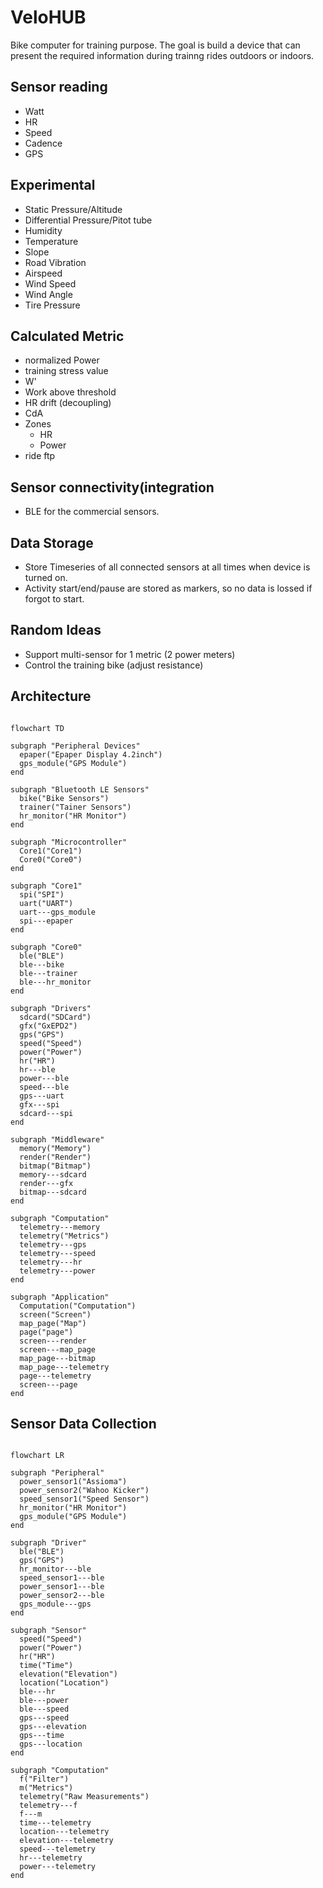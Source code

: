 # VeloHUB

Bike computer for training purpose. The goal is build a device that can present the required information during trainng rides outdoors or indoors.

## Sensor reading

- Watt
- HR
- Speed
- Cadence
- GPS

## Experimental

- Static Pressure/Altitude
- Differential Pressure/Pitot tube
- Humidity
- Temperature
- Slope
- Road Vibration
- Airspeed
- Wind Speed
- Wind Angle
- Tire Pressure

## Calculated Metric

- normalized Power
- training stress value
- W'
- Work above threshold
- HR drift (decoupling)
- CdA
- Zones
  - HR
  - Power
- ride ftp

## Sensor connectivity(integration

- BLE for the commercial sensors.

## Data Storage

- Store Timeseries of all connected sensors at all times when device is turned on.
- Activity start/end/pause are stored as markers, so no data is lossed if forgot to start.

## Random Ideas

- Support multi-sensor for 1 metric (2 power meters)
- Control the training bike (adjust resistance)

## Architecture

```mermaid

flowchart TD

subgraph "Peripheral Devices"
  epaper("Epaper Display 4.2inch")
  gps_module("GPS Module")
end

subgraph "Bluetooth LE Sensors"
  bike("Bike Sensors")
  trainer("Tainer Sensors")
  hr_monitor("HR Monitor")
end

subgraph "Microcontroller"
  Core1("Core1")
  Core0("Core0")
end

subgraph "Core1"
  spi("SPI")
  uart("UART")
  uart---gps_module
  spi---epaper
end

subgraph "Core0"
  ble("BLE")
  ble---bike
  ble---trainer
  ble---hr_monitor  
end

subgraph "Drivers"
  sdcard("SDCard")
  gfx("GxEPD2")
  gps("GPS")
  speed("Speed")
  power("Power")
  hr("HR")
  hr---ble
  power---ble
  speed---ble
  gps---uart
  gfx---spi
  sdcard---spi
end

subgraph "Middleware"
  memory("Memory")
  render("Render")
  bitmap("Bitmap")
  memory---sdcard
  render---gfx
  bitmap---sdcard
end

subgraph "Computation"
  telemetry---memory
  telemetry("Metrics")
  telemetry---gps
  telemetry---speed
  telemetry---hr
  telemetry---power
end

subgraph "Application"
  Computation("Computation")
  screen("Screen")
  map_page("Map")
  page("page")
  screen---render
  screen---map_page
  map_page---bitmap
  map_page---telemetry
  page---telemetry
  screen---page
end

```


## Sensor Data Collection

```mermaid

flowchart LR

subgraph "Peripheral"
  power_sensor1("Assioma")
  power_sensor2("Wahoo Kicker")
  speed_sensor1("Speed Sensor")
  hr_monitor("HR Monitor")
  gps_module("GPS Module")
end

subgraph "Driver"
  ble("BLE")
  gps("GPS")
  hr_monitor---ble  
  speed_sensor1---ble
  power_sensor1---ble
  power_sensor2---ble
  gps_module---gps
end

subgraph "Sensor"
  speed("Speed")
  power("Power")
  hr("HR")
  time("Time")
  elevation("Elevation")
  location("Location")
  ble---hr
  ble---power
  ble---speed
  gps---speed
  gps---elevation
  gps---time
  gps---location
end

subgraph "Computation"
  f("Filter")
  m("Metrics")
  telemetry("Raw Measurements")
  telemetry---f
  f---m
  time---telemetry
  location---telemetry
  elevation---telemetry
  speed---telemetry
  hr---telemetry
  power---telemetry
end

```
